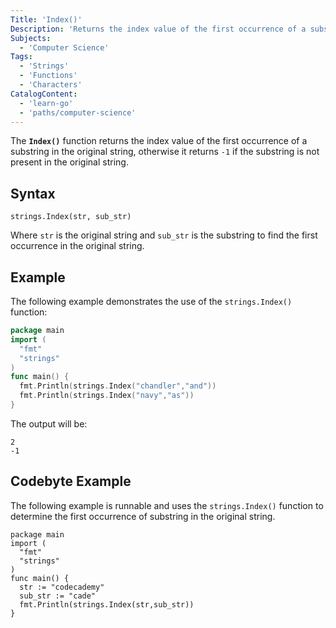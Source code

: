 ```yaml
---
Title: 'Index()'
Description: 'Returns the index value of the first occurrence of a substring in the original string.'
Subjects:
  - 'Computer Science'
Tags:
  - 'Strings'
  - 'Functions'
  - 'Characters'
CatalogContent:
  - 'learn-go'
  - 'paths/computer-science'
---
```


The **`Index()`** function returns the index value of the first occurrence of a substring in the original string, otherwise it returns `-1` if the substring is not present in the original string.

## Syntax

```pseudo
strings.Index(str, sub_str)
```

Where `str` is the original string and `sub_str` is the substring to find the first occurrence in the original string.

## Example

The following example demonstrates the use of the `strings.Index()` function:

```go
package main
import (
  "fmt"
  "strings"
)
func main() {
  fmt.Println(strings.Index("chandler","and"))
  fmt.Println(strings.Index("navy","as"))
}
```

The output will be:

```shell
2
-1
```

## Codebyte Example

The following example is runnable and uses the `strings.Index()` function to determine the first occurrence of substring in the original string.

```codebyte/golang
package main
import (
  "fmt"
  "strings"
)
func main() {
  str := "codecademy"
  sub_str := "cade"
  fmt.Println(strings.Index(str,sub_str))
}
```

